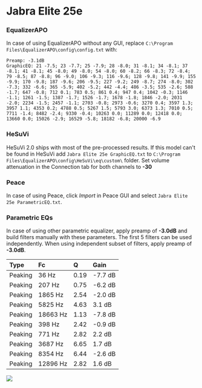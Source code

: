 # Jabra Elite 25e

### EqualizerAPO
In case of using EqualizerAPO without any GUI, replace `C:\Program Files\EqualizerAPO\config\config.txt`
with:
```
Preamp: -3.1dB
GraphicEQ: 21 -7.5; 23 -7.7; 25 -7.9; 28 -8.0; 31 -8.1; 34 -8.1; 37 -8.1; 41 -8.1; 45 -8.0; 49 -8.0; 54 -8.0; 60 -8.2; 66 -8.3; 72 -8.4; 79 -8.5; 87 -8.8; 96 -9.0; 106 -9.3; 116 -9.6; 128 -9.8; 141 -9.9; 155 -9.9; 170 -9.8; 187 -9.6; 206 -9.5; 227 -9.2; 249 -8.7; 274 -8.0; 302 -7.3; 332 -6.6; 365 -5.9; 402 -5.2; 442 -4.4; 486 -3.5; 535 -2.6; 588 -1.7; 647 -0.8; 712 0.1; 783 0.5; 861 0.4; 947 0.4; 1042 -0.3; 1146 -1.1; 1261 -1.5; 1387 -1.7; 1526 -1.7; 1678 -1.8; 1846 -2.0; 2031 -2.0; 2234 -1.5; 2457 -1.1; 2703 -0.8; 2973 -0.6; 3270 0.4; 3597 1.3; 3957 1.1; 4353 0.2; 4788 0.5; 5267 1.5; 5793 3.0; 6373 1.3; 7010 0.5; 7711 -1.4; 8482 -2.4; 9330 -0.4; 10263 0.0; 11289 0.0; 12418 0.0; 13660 0.0; 15026 -2.9; 16529 -5.8; 18182 -6.8; 20000 -6.9
```

### HeSuVi
HeSuVi 2.0 ships with most of the pre-processed results. If this model can't be found in HeSuVi add
`Jabra Elite 25e GraphicEQ.txt` to `C:\Program Files\EqualizerAPO\config\HeSuVi\eq\custom\` folder.
Set volume attenuation in the Connection tab for both channels to **-30**

### Peace
In case of using Peace, click *Import* in Peace GUI and select `Jabra Elite 25e ParametricEQ.txt`.

### Parametric EQs
In case of using other parametric equalizer, apply preamp of **-3.0dB** and build filters manually
with these parameters. The first 5 filters can be used independently.
When using independent subset of filters, apply preamp of **-3.0dB**.

| Type    | Fc       |    Q | Gain    |
|:--------|:---------|:-----|:--------|
| Peaking | 36 Hz    | 0.19 | -7.7 dB |
| Peaking | 207 Hz   | 0.75 | -6.2 dB |
| Peaking | 1865 Hz  | 2.54 | -2.0 dB |
| Peaking | 5825 Hz  | 4.63 | 3.1 dB  |
| Peaking | 18663 Hz | 1.13 | -7.8 dB |
| Peaking | 398 Hz   | 2.42 | -0.9 dB |
| Peaking | 771 Hz   | 2.82 | 2.2 dB  |
| Peaking | 3687 Hz  | 6.65 | 1.7 dB  |
| Peaking | 8354 Hz  | 6.44 | -2.6 dB |
| Peaking | 12896 Hz | 2.82 | 1.6 dB  |

![](https://raw.githubusercontent.com/jaakkopasanen/AutoEq/master/results/rtings/rtings/Jabra%20Elite%2025e/Jabra%20Elite%2025e.png)
